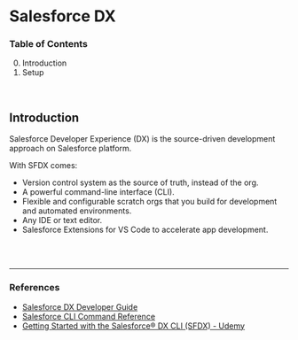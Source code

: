 # Salesforce DX

### Table of Contents
0. Introduction
1. Setup

<br>

## Introduction

Salesforce Developer Experience (DX) is the source-driven development approach on Salesforce platform.

With SFDX comes:
- Version control system as the source of truth, instead of the org.
- A powerful command-line interface (CLI).
- Flexible and configurable scratch orgs that you build for development and automated environments.
- Any IDE or text editor.
- Salesforce Extensions for VS Code to accelerate app development.

<br><br>

---
### References
- [Salesforce DX Developer Guide](https://developer.salesforce.com/docs/atlas.en-us.sfdx_dev.meta/sfdx_dev/sfdx_dev_intro.htm)
- [Salesforce CLI Command Reference](https://developer.salesforce.com/docs/atlas.en-us.sfdx_cli_reference.meta/sfdx_cli_reference/)
- [Getting Started with the Salesforce® DX CLI (SFDX) - Udemy](https://www.udemy.com/course/learn-sfdx/)
